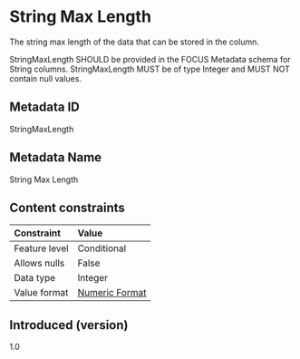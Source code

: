 # String Max Length

The string max length of the data that can be stored in the column.

StringMaxLength SHOULD be provided in the FOCUS Metadata schema for String columns. StringMaxLength MUST be of type Integer and MUST NOT contain null values.

## Metadata ID

StringMaxLength

## Metadata Name

String Max Length

## Content constraints

| Constraint    | Value                            |
|:--------------|:---------------------------------|
| Feature level | Conditional                      |
| Allows nulls  | False                            |
| Data type     | Integer                          |
| Value format  | [Numeric Format](#numericformat) |

## Introduced (version)

1.0
